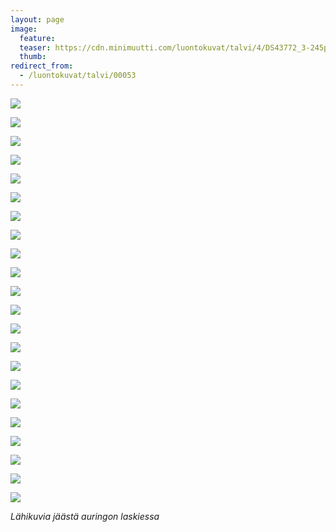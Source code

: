 ```yaml
---
layout: page
image:
  feature:
  teaser: https://cdn.minimuutti.com/luontokuvat/talvi/4/DS43772_3-245px.jpg
  thumb:
redirect_from:
  - /luontokuvat/talvi/00053
---
```


![](https://cdn.minimuutti.com/luontokuvat/talvi/4/DS43772_2-800px.jpg)

![](https://cdn.minimuutti.com/luontokuvat/talvi/4/DS43772_3-800px.jpg)

![](https://cdn.minimuutti.com/luontokuvat/talvi/4/DS43772_5-800px.jpg)

![](https://cdn.minimuutti.com/luontokuvat/talvi/4/DS43772_1-800px.jpg)

![](https://cdn.minimuutti.com/luontokuvat/talvi/4/DS43772_6-800px.jpg)

![](https://cdn.minimuutti.com/luontokuvat/talvi/4/DS43772_7-800px.jpg)

![](https://cdn.minimuutti.com/luontokuvat/talvi/4/DS43772_8-800px.jpg)

![](https://cdn.minimuutti.com/luontokuvat/talvi/4/DS43772_9-800px.jpg)

![](https://cdn.minimuutti.com/luontokuvat/talvi/4/DS43772_4-800px.jpg)

![](https://cdn.minimuutti.com/luontokuvat/talvi/4/DS43712_1-800px.jpg)

![](https://cdn.minimuutti.com/luontokuvat/talvi/4/DS43712_3-800px.jpg)

![](https://cdn.minimuutti.com/luontokuvat/talvi/4/DS43724_3-800px.jpg)

![](https://cdn.minimuutti.com/luontokuvat/talvi/4/DS43724_4-800px.jpg)

![](https://cdn.minimuutti.com/luontokuvat/talvi/4/DS43771_1-800px.jpg)

![](https://cdn.minimuutti.com/luontokuvat/talvi/4/DS43712_2-800px.jpg)

![](https://cdn.minimuutti.com/luontokuvat/talvi/4/DS43771_2-800px.jpg)

![](https://cdn.minimuutti.com/luontokuvat/talvi/4/DS43771_3-800px.jpg)

![](https://cdn.minimuutti.com/luontokuvat/talvi/4/DS43771_8-800px.jpg)

![](https://cdn.minimuutti.com/luontokuvat/talvi/4/DS43771_4-800px.jpg)

![](https://cdn.minimuutti.com/luontokuvat/talvi/4/DS43771_5-800px.jpg)

![](https://cdn.minimuutti.com/luontokuvat/talvi/4/DS43771_7-800px.jpg)

![](https://cdn.minimuutti.com/luontokuvat/talvi/4/DS43771_6-800px.jpg)

*Lähikuvia jäästä auringon laskiessa*




